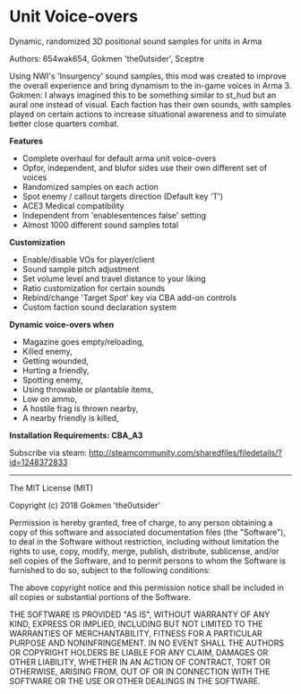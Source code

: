 # Unit Voice-overs
Dynamic, randomized 3D positional sound samples for units in Arma

Authors: 654wak654, Gokmen 'the0utsider', Sceptre

Using NWI's 'Insurgency' sound samples, this mod was created to improve the overall experience and bring dynamism to the in-game voices in Arma 3.
Gokmen: I always imagined this to be something similar to st_hud but an aural one instead of visual. Each faction has their own sounds, with samples played on certain actions to increase situational awareness and to simulate better close quarters combat.

**Features**
- Complete overhaul for default arma unit voice-overs
- Opfor, independent, and blufor sides use their own different set of voices
- Randomized samples on each action
- Spot enemy / callout targets direction (Default key 'T')
- ACE3 Medical compatibility
- Independent from 'enablesentences false' setting
- Almost 1000 different sound samples total

**Customization**
- Enable/disable VOs for player/client
- Sound sample pitch adjustment
- Set volume level and travel distance to your liking
- Ratio customization for certain sounds
- Rebind/change 'Target Spot' key via CBA add-on controls
- Custom faction sound declaration system

**Dynamic voice-overs when**
- Magazine goes empty/reloading,
- Killed enemy,
- Getting wounded,
- Hurting a friendly,
- Spotting enemy,
- Using throwable or plantable items,
- Low on ammo,
- A hostile frag is thrown nearby,
- A nearby friendly is killed,

**Installation Requirements: CBA_A3**

Subscribe via steam: http://steamcommunity.com/sharedfiles/filedetails/?id=1248372833

---

The MIT License (MIT)

Copyright (c) 2018 Gokmen 'the0utsider'

Permission is hereby granted, free of charge, to any person obtaining a copy of this software and associated documentation files (the "Software"), to deal in the Software without restriction, including without limitation the rights to use, copy, modify, merge, publish, distribute, sublicense, and/or sell copies of the Software, and to permit persons to whom the Software is furnished to do so, subject to the following conditions:

The above copyright notice and this permission notice shall be included in all copies or substantial portions of the Software.

THE SOFTWARE IS PROVIDED "AS IS", WITHOUT WARRANTY OF ANY KIND, EXPRESS OR IMPLIED, INCLUDING BUT NOT LIMITED TO THE WARRANTIES OF MERCHANTABILITY, FITNESS FOR A PARTICULAR PURPOSE AND NONINFRINGEMENT. IN NO EVENT SHALL THE AUTHORS OR COPYRIGHT HOLDERS BE LIABLE FOR ANY CLAIM, DAMAGES OR OTHER LIABILITY, WHETHER IN AN ACTION OF CONTRACT, TORT OR OTHERWISE, ARISING FROM, OUT OF OR IN CONNECTION WITH THE SOFTWARE OR THE USE OR OTHER DEALINGS IN THE SOFTWARE.

